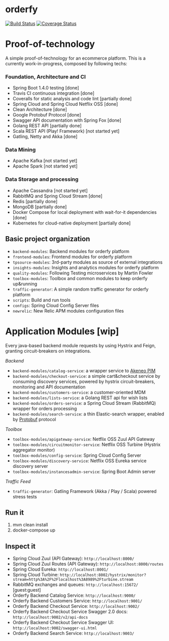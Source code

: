 # orderfy

[![Build Status](https://travis-ci.org/brunosimioni/orderfy.svg?branch=master)](https://travis-ci.org/brunosimioni/orderfy)
[![Coverage Status](https://coveralls.io/repos/github/brunosimioni/orderfy/badge.svg)](https://coveralls.io/github/brunosimioni/orderfy)

# Proof-of-technology

A simple proof-of-technology for an ecommerce platform. This is a currently work-in-progress, composed by following techs:

### Foundation, Architecture and CI
- Spring Boot 1.4.0 testing [done]
- Travis CI continuous integration [done]
- Coveralls for static analysis and code lint [partially done]
- Spring Cloud and Spring Cloud Netflix OSS [done]
- Clean Architecture [done]
- Google Protobuf Protocol [done]
- Swagger API documentation with Spring Fox [done]
- Golang REST API [partially done]
- Scala REST API (Play! Framework) [not started yet]
- Gatling, Netty and Akka [done]

### Data Mining
- Apache Kafka [not started yet]
- Apache Spark [not started yet]

### Data Storage and processing
- Apache Cassandra [not started yet]
- RabbitMQ and Spring Cloud Stream [done]
- Redis [partially done]
- MongoDB [partially done]
- Docker Compose for local deployment with wait-for-it dependencies [done]
- Kubernetes for cloud-native deployment [partially done]

## Basic project organization
- `backend-modules`: Backend modules for orderfy platform
- `frontend-modules`: Frontend modules for orderfy platform
- `tpsource-modules`: 3rd-party modules as source of external integrations
- `insights-modules`: Insights and analytics modules for orderfy platform
- `quality-modules`: Following Testing microservices by Martin Fowler
- `toolbox-modules`: Toolbox and common modules to keep orderfy up&running
- `traffic-generator`: A simple random traffic generator for orderfy platform
- `scripts`: Build and run tools
- `configs`: Spring Cloud Config Server files
- `newrelic`: New Relic APM modules configuration files

# Application Modules [wip]

Every java-based backend module requests by using Hystrix and Feign, granting circuit-breakers on integrations.

*Backend*
- `backend-modules/catalog-service`: a wrapper service to [Akeneo PIM](https://www.akeneo.com/)
- `backend-modules/checkout-service`: a simple cart&checkout service by consuming discovery services, powered by hystrix circuit-breakers, monitoring and API documentation
- `backend-modules/customers-service`: a customer-oriented MDM
- `backend-modules/lists-service`: a Golang REST api for wish lists
- `backend-modules/orders-service`: a Spring Cloud Stream (RabbitMQ) wrapper for orders processing
- `backend-modules/search-service`: a thin Elastic-search wrapper, enabled by [Protobuf](https://github.com/google/protobuf) protocol

*Toolbox*
- `toolbox-modules/apigateway-service`: Netflix OSS Zuul API Gateway
- `toolbox-modules/circuitmonitor-service`: Netflix OSS Turbine (Hystrix aggregator monitor)
- `toolbox-modules/config-service`: Spring Cloud Config Server
- `toolbox-modules/discovery-service`: Netflix OSS Eureka service discovery server
- `toolbox-modules/instancesadmin-service`: Spring Boot Admin server

*Traffic Feed*
- `traffic-generator`: Gatling Framework (Akka / Play / Scala) powered stress tests

## Run it
1. mvn clean install
2. docker-compose up

## Inspect it
- Spring Cloud Zuul (API Gateway): `http://localhost:8000/`
- Spring Cloud Zuul Routes (API Gateway): `http://localhost:8000/routes`
- Spring Cloud Eureka: `http://localhost:8001/`
- Spring Cloud Turbine: `http://localhost:8002/hystrix/monitor?stream=http%3A%2F%2Flocalhost%3A8989%2Fturbine.stream`
- RabbitMQ exchanges and queues: `http://localhost:15672/` [guest:guest]
- Orderfy Backend Catalog Service: `http://localhost:9000/`
- Orderfy Backend Customers Service: `http://localhost:9001/`
- Orderfy Backend Checkout Service: `http://localhost:9002/`
- Orderfy Backend Checkout Service Swagger 2.0 docs: `http://localhost:9002/v2/api-docs`
- Orderfy Backend Checkout Service Swagger UI: `http://localhost:9002/swagger-ui.html`
- Orderfy Backend Search Service: `http://localhost:9003/`